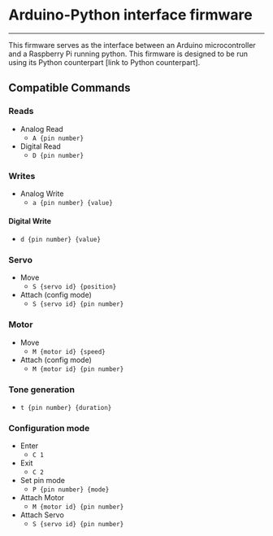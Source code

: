 # Arduino-Python interface firmware
---
This firmware serves as the interface between an Arduino microcontroller and a Raspberry Pi running python.  This firmware is designed to be run using its Python counterpart [link to Python counterpart].

## Compatible Commands

### Reads
+ Analog Read
  + `A {pin number}`
+ Digital Read
  + `D {pin number}`

### Writes
+ Analog Write
  + `a {pin number} {value}`
#### Digital Write
  + `d {pin number} {value}`

### Servo
+ Move
  + `S {servo id} {position}`
+ Attach (config mode)
  + `S {servo id} {pin number}`

### Motor
+ Move
  + `M {motor id} {speed}`
+ Attach (config mode)
  + `M {motor id} {pin number}`

### Tone generation
  + `t {pin number} {duration}`

### Configuration mode
+ Enter
  + `C 1`
+ Exit
  + `C 2`
+ Set pin mode
  + `P {pin number} {mode}`
+ Attach Motor
  + `M {motor id} {pin number}`
+ Attach Servo
  + `S {servo id} {pin number}`
